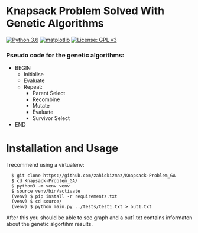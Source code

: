 # Knapsack Problem Solved With Genetic Algorithms
[![Python 3.6](https://img.shields.io/badge/python-3.7-green.svg)](https://www.python.org/downloads/release/python-360/)
[![matplotlib](https://img.shields.io/badge/matplotlib-2.2.3-green.svg)](https://matplotlib.org/2.2.3/index.html)
[![License: GPL v3](https://img.shields.io/badge/License-GPLv3-green.svg)](https://www.gnu.org/licenses/gpl-3.0)
### Pseudo code for the genetic algorithms:

* BEGIN
  - Initialise
  - Evaluate
  - Repeat: 
    * Parent Select 
    * Recombine 
    * Mutate 
    * Evaluate 
    * Survivor Select
* END

# Installation and Usage

I recommend using a virtualenv:

```
  $ git clone https://github.com/zahidkizmaz/Knapsack-Problem_GA
  $ cd Knapsack-Problem_GA/
  $ python3 -m venv venv
  $ source venv/bin/activate
  (venv) $ pip install -r requirements.txt
  (venv) $ cd source/
  (venv) $ python main.py ../tests/test1.txt > out1.txt

```
After this you should be able to see graph and a out1.txt contains informaton about the genetic algortihm results.
